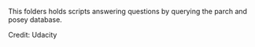 This folders holds scripts answering questions by querying the parch and posey database.

Credit: Udacity
